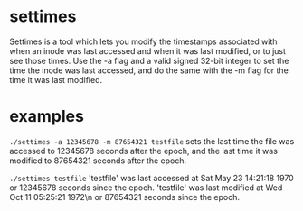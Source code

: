 # settimes
Settimes is a tool which lets you modify the timestamps associated with when an inode was last accessed and when it was last modified, or to just see those times. Use the -a flag and a valid signed 32-bit integer to set the time the inode was last accessed, and do the same with the -m flag for the time it was last modified.

# examples

`./settimes -a 12345678 -m 87654321 testfile` 
sets the last time the file was accessed to 12345678 seconds after the epoch, and the last time it was modified to 87654321 seconds after the epoch.

`./settimes testfile`
'testfile' was last accessed at Sat May 23 14:21:18 1970
or 12345678 seconds since the epoch.
'testfile' was last modified at Wed Oct 11 05:25:21 1972\n
or 87654321 seconds since the epoch.
